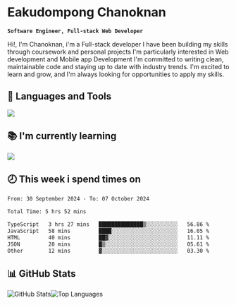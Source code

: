 # Eakudompong Chanoknan

**`Software Engineer, Full-stack Web Developer`**

<p>Hi!, I'm Chanoknan, i'm a Full-stack developer I have been building my skills
through coursework and personal projects I'm particularly interested in Web development
and Mobile app Development I'm committed to writing clean, maintainable
code and staying up to date with industry trends. I'm excited to learn
and grow, and I'm always looking for opportunities to apply my skills.</p>

## 🔧 Languages and Tools

  <a href="https://skillicons.dev">
    <img src="https://skillicons.dev/icons?i=typescript,javascript,html,css,php,java,python,laravel,nodejs,mongodb,react,nextjs,tailwind,mysql,planetscale,postgres,firebase&perline=9" />
  </a>
  
## 📚 I'm currently learning
  <a href="https://skillicons.dev">
    <img src="https://skillicons.dev/icons?i=go,rust,kotlin,androidstudio,graphql,docker,kubernetes,gcp,aws" />
  </a>

## 🕗 This week i spend times on

<!--START_SECTION:waka-->

```txt
From: 30 September 2024 - To: 07 October 2024

Total Time: 5 hrs 52 mins

TypeScript   3 hrs 27 mins   ██████████████▒░░░░░░░░░░   56.86 %
JavaScript   58 mins         ████░░░░░░░░░░░░░░░░░░░░░   16.05 %
HTML         40 mins         ██▓░░░░░░░░░░░░░░░░░░░░░░   11.11 %
JSON         20 mins         █▒░░░░░░░░░░░░░░░░░░░░░░░   05.61 %
Other        12 mins         ▓░░░░░░░░░░░░░░░░░░░░░░░░   03.30 %
```

<!--END_SECTION:waka-->

## 📊 GitHub Stats

<p style="display: flex">
  <img alt="GitHub Stats" src="https://github-readme-stats.vercel.app/api?username=EC-9624&show_icons=true&theme=gruvbox&count_private=true"/>
  <img alt="Top Languages" src="https://github-readme-stats.vercel.app/api/top-langs/?username=EC-9624&layout=compact&theme=gruvbox" />  
</p>
